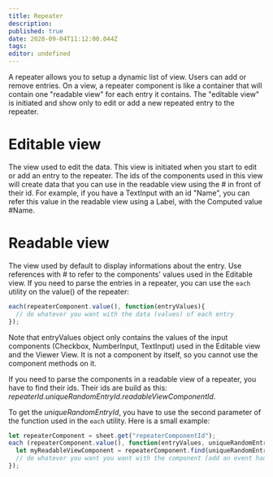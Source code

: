 ```yaml
---
title: Repeater
description: 
published: true
date: 2020-09-04T11:12:00.044Z
tags: 
editor: undefined
---
```


A repeater allows you to setup a dynamic list of view. Users can add or remove entries. On a view, a repeater component is like a container that will contain one "readable view" for each entry it contains. The "editable view" is initiated and show only to edit or add a new repeated entry to the repeater.

# Editable view
The view used to edit the data. This view is initiated when you start to edit or add an entry to the repeater. The ids of the components used in this view will create data that you can use in the readable view using the # in front of their id. For example, if you have a TextInput with an id "Name", you can refer this value in the readable view using a Label, with the Computed value #Name.

# Readable view
The view used by default to display informations about the entry. Use references with # to refer to the components' values used in the Editable view. If you need to parse the entries in a repeater, you can use the `each` utility on the value() of the repeater:
```javascript
each(repeaterComponent.value(), function(entryValues){
  // do whatever you want with the data (values) of each entry
});
```
Note that entryValues object only contains the values of the input components (Checkbox, NumberInput, TextInput) used in the Editable view and the Viewer View. It is not a component by itself, so you cannot use the component methods on it.

If you need to parse the components in a readable view of a repeater, you have to find their ids. Their ids are build as this: *repeaterId*.*uniqueRandomEntryId*.*readableViewComponentId*.

To get the *uniqueRandomEntryId*, you have to use the second parameter of the function used in the `each` utility. Here is a small example:
```javascript
let repeaterComponent = sheet.get("repeaterComponentId");
each (repeaterComponent.value(), function(entryValues, uniqueRandomEntryId){
  let myReadableViewComponent = repeaterComponent.find(uniqueRandomEntryId).find("myReadableViewComponentId");
  // do whatever you want you want with the component (add an event handler, etc.)
});
```
